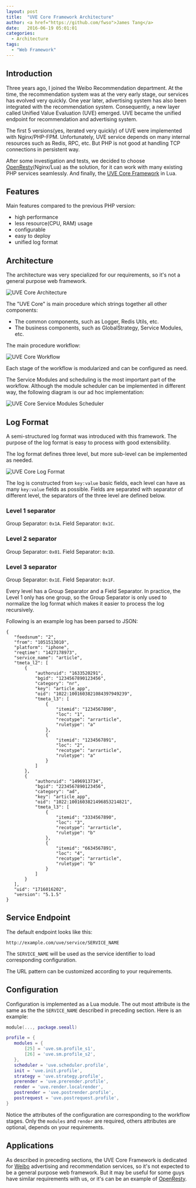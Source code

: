 ```yaml
---
layout: post
title:  "UVE Core Framework Architecture"
author: <a href="https://github.com/fwso">James Tang</a>
date:   2016-06-19 05:01:01
categories:
  - Architecture
tags:
  - "Web Framework"
---
```


## Introduction

Three years ago, I joined the Weibo Recommendation department. At the time, the
recommendation system was at the very early stage, our services has evolved very
quickly. One year later, advertising system has also been integrated with the
recommendation system. Consequently, a new layer called Unified Value Evaluation
(UVE) emerged. UVE became the unified endpoint for recommendation and advertising
system.

The first 5 versions(yes, iterated very quickly) of UVE were implemented with Nginx/PHP-FPM.
Unfortunately, UVE service depends on many internal resources such as Redis, RPC, etc.
But PHP is not good at handling TCP connections in persistent way.

After some investigation and tests, we decided to choose [OpenResty](https://openresty.org/en/)(Nginx/Lua) as the solution, for
it can work with many existing PHP services seamlessly. And finally, the [UVE Core Framework](https://github.com/uveio/uve_core)
in Lua.

## Features

Main features compared to the previous PHP version:

- high performance
- less resource(CPU, RAM) usage
- configurable
- easy to deploy
- unified log format

## Architecture

The architecture was very specialized for our requirements, so it's not a general
purpose web framework.

![UVE Core Architecture](/images/uve-core-architecture.png)

The "UVE Core" is main procedure which strings together all other components:

- The common components, such as Logger, Redis Utils, etc.
- The business components, such as GlobalStrategy, Service Modules, etc.

The main procedure workflow:

![UVE Core Workflow](/images/uve-core-workflow.png)

Each stage of the workflow is modularized and can be configured as need.

The Service Modules and scheduling is the most important part of the workflow.
Although the module scheduler can be implemented in different way, the following
diagram is our ad hoc implementation:

![UVE Core Service Modules Scheduler](/images/uve-core-workflow-module-schduler.png)

## Log Format

A semi-structured log format was introduced with this framework. The purpose of
the log format is easy to process with good extensibility.

The log format defines three level, but more sub-level can be implemented as needed.

![UVE Core Log Format](/images/uve-core-log-format-diagram.png)

The log is constructed from `key:value` basic fields, each level can have as many `key:value`
fields as possible. Fields are separated with separator of different level, the
separators of the three level are defined below.

### Level 1 separator

Group Separator: `0x1A`.
Field Separator: `0x1C`.

### Level 2 separator

Group Separator: `0x01`.
Field Separator: `0x1D`.

### Level 3 separator

Group Separator: `0x1E`.
Field Separator: `0x1F`.

Every level has a Group Separator and a Field Separator. In practice, the Level 1 only
has one group, so the Group Separator is only used to normalize the log format which
makes it easier to process the log recursively.

Following is an example log has been parsed to JSON:

```
{
   "feedsnum": "2",
   "from": "1051513010",
   "platform": "iphone",
   "reqtime": "1427178973",
   "service_name": "article",
   "tmeta_l2": [
       {
           "authoruid": "1633520291",
           "bgid": "1234567890123456",
           "category": "nr",
           "key": "article_app",
           "oid": "1022:1001603821084397949239",
           "tmeta_l3": [
               {
                   "itemid": "1234567890",
                   "loc": "1",
                   "recotype": "arrarticle",
                   "ruletype": "a"
               },
               {
                   "itemid": "1234567891",
                   "loc": "2",
                   "recotype": "arrarticle",
                   "ruletype": "a"
               }
           ]
       },
       {
           "authoruid": "1496913734",
           "bgid": "2234567890123456",
           "category": "ad",
           "key": "article_app",
           "oid": "1022:1001603821496853214821",
           "tmeta_l3": [
               {
                   "itemid": "3334567890",
                   "loc": "3",
                   "recotype": "arrarticle",
                   "ruletype": "b"
               },
               {
                   "itemid": "6634567891",
                   "loc": "4",
                   "recotype": "arrarticle",
                   "ruletype": "b"
               }
           ]
       }
   ],
   "uid": "1716016202",
   "version": "5.1.5"
}
```

## Service Endpoint

The default endpoint looks like this:

```
http://example.com/uve/service/SERVICE_NAME
```

The `SERVICE_NAME` will be used as the service identifier to load corresponding configuration.

The URL pattern can be customized according to your requirements.

## Configuration

Configuration is implemented as a Lua module. The out most attribute is the same
as the the `SERVICE_NAME` described in preceding section. Here is an example:

```lua
module(..., package.seeall)

profile = {
   modules = {
       [25] = 'uve.sm.profile_s1',
       [26] = 'uve.sm.profile_s2',
   },
   scheduler = 'uve.scheduler.profile',
   init = 'uve.init.profile',
   strategy = 'uve.strategy.profile',
   prerender = 'uve.prerender.profile',
   render = 'uve.render.localrender',
   postrender = 'uve.postrender.profile',
   postrequest = 'uve.postrequest.profile',
}
```

Notice the attributes of the configuration are corresponding to the workflow stages.
Only the `modules` and `render` are required, others attributes are optional, depends
on your requirements.

## Applications

As described in preceding sections, the UVE Core Framework is dedicated for [Weibo](http://weibo.com) advertising and recommendation services, so it's not
expected to be a general purpose web framework. But it may be useful for some guys
have similar requirements with us, or it's can be an example of [OpenResty](https://openresty.org/en/).
